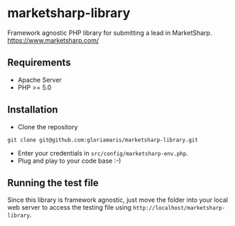 # marketsharp-library
Framework agnostic PHP library for submitting a lead in MarketSharp.
https://www.marketsharp.com/

## Requirements
* Apache Server
* PHP >= 5.0

## Installation
* Clone the repository
```
git clone git@github.com:gloriamaris/marketsharp-library.git
```
* Enter your credentials in `src/config/marketsharp-env.php`.
* Plug and play to your code base :-)

## Running the test file
Since this library is framework agnostic, just move the folder into your local web server to access the testing file using `http://localhost/marketsharp-library`.


